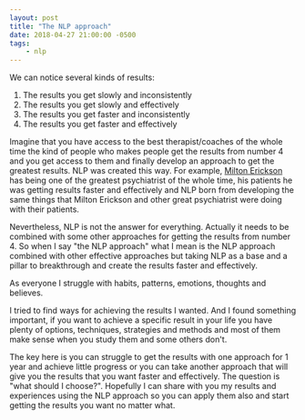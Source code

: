 ```yaml
---
layout: post
title: "The NLP approach"
date: 2018-04-27 21:00:00 -0500
tags:
    - nlp
---
```


We can notice several kinds of results:

1. The results you get slowly and inconsistently
2. The results you get slowly and effectively
3. The results you get faster and inconsistently
4. The results you get faster and effectively

Imagine that you have access to the best therapist/coaches of the whole time the kind of people who makes people get the results from number 4 and you get access to them and finally develop an approach to get the greatest results. NLP was created this way. For example, [Milton Erickson][Milton-Erickson] has being one of the greatest psychiatrist of the whole time, his patients he was getting results faster and effectively and NLP born from developing the same things that Milton Erickson and other great psychiatrist were doing with their patients.

Nevertheless, NLP is not the answer for everything. Actually it needs to be combined with some other approaches for getting the results from number 4. So when I say "the NLP approach" what I mean is the NLP approach combined with other effective approaches but taking NLP as a base and a pillar to breakthrough and create the results faster and effectively.

[Milton-Erickson]: https://en.wikipedia.org/wiki/Milton_H._Erickson

As everyone I struggle with habits, patterns, emotions, thoughts and believes.

I tried to find ways for achieving the results I wanted. And I found something important, if you want to achieve a specific result in your life you have plenty of options, techniques, strategies and methods and most of them make sense when you study them and some others don't.

The key here is you can struggle to get the results with one approach for 1 year and achieve little progress or you can take another approach that will give you the results that you want faster and effectively. The question is "what should I choose?". Hopefully I can share with you my results and experiences using the NLP approach so you can apply them also and start getting the results you want no matter what.
